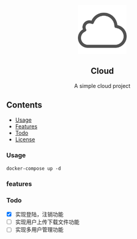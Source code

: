<div align="center">
    <img src="./client/src/static/logo.svg" height="128">
    <h2>Cloud</h2>
    <p align="center">
        <p>A simple cloud project</p>
        <!-- <a href="#"> -->
            <!-- <b>Explore Demos »</b> -->
        <!-- </a> -->
    </p>
</div>

## Contents
<!-- * [Installation](#installation) -->
* [Usage](#usage)
* [Features](#features)
* [Todo](#todo)
* [License](./LICENSE)

### Usage
    docker-compose up -d

### features

### Todo
- [x] 实现登陆，注销功能
- [ ] 实现用户上传下载文件功能
- [ ] 实现多用户管理功能